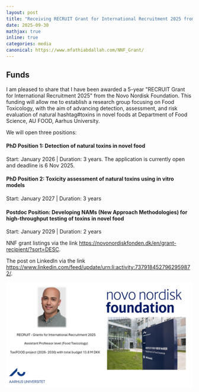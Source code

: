 ```yaml
---
layout: post
title: "Receiving RECRUIT Grant for International Recruitment 2025 from Novo Nordisk Foundation"
date: 2025-09-30
mathjax: true
inline: true
categories: media
canonical: https://www.mfathiabdallah.com/NNF_Grant/
---
```


<!-- Add canonical tag -->
<link rel="canonical" href="https://www.mfathiabdallah.com/NNF_Grant/">

<!-- Metadata -->
<meta name="Career" content="Receiving RECRUIT Grant for International Recruitment 2025 from Novo Nordisk Foundation">

<!-- Structured Data -->
<script type="application/ld+json">
{
  "@context": "http://schema.org",
  "@type": "Article",
  "headline": "Receiving RECRUIT Grant for International Recruitment 2025 from Novo Nordisk Foundation",
  "datePublished": "2025-09-30",
  "Lecture": "Receiving RECRUIT Grant for International Recruitment 2025 from Novo Nordisk Foundation",
  "mainEntityOfPage": {
    "@type": "WebPage",
    "@id": "https://www.mfathiabdallah.com/NNF_Grant/"
  }
}
</script>

<!-- Page Content -->
## Funds

<!-- Your content goes here -->
I am pleased to share that I have been awarded a 5-year "RECRUIT Grant for International Recruitment 2025" from the Novo Nordisk Foundation.
This funding will allow me to establish a research group focusing on Food Toxicology, with the aim of advancing detection, assessment, and risk evaluation of natural hashtag#toxins in novel foods at Department of Food Science, AU FOOD, Aarhus University. 

We will open three positions:

#### PhD Position 1: Detection of natural toxins in novel food
 Start: January 2026 | Duration: 3 years. 
The application is currently open and deadline is 6 Nov 2025. 

#### PhD Position 2: Toxicity assessment of natural toxins using in vitro models
 Start: January 2027 | Duration: 3 years

#### Postdoc Position: Developing NAMs (New Approach Methodologies) for high-throughput testing of toxins in novel food
 Start: January 2029 | Duration: 2 years

NNF grant listings via the link  <a href="https://novonordiskfonden.dk/en/grant-recipient/?sort=DESC" target="_blank" rel="noopener">https://novonordiskfonden.dk/en/grant-recipient/?sort=DESC</a>.

The post on LinkedIn via the link  <a href="https://www.linkedin.com/feed/update/urn:li:activity:7379184527962959872/" target="_blank" rel="noopener">https://www.linkedin.com/feed/update/urn:li:activity:7379184527962959872/</a>.

<div id="myModal" class="modal">
  <span class="close" onclick="closeModal()">&times;</span>
  <img class="modal-content" id="img01">
</div>

<div class="image-container">
  <img class="Funds" src="/images/NNF_grant.jpg" alt="Funds" onclick="openModal(this.src)">
</div>

<!-- JavaScript for modal functionality -->
<script>
// Open the modal
function openModal(imgSrc) {
  var modal = document.getElementById("myModal");
  var modalImg = document.getElementById("img021");
  modal.style.display = "block";
  modalImg.src = imgSrc;
}

// Close the modal
function closeModal() {
  var modal = document.getElementById("myModal");
  modal.style.display = "none";
}
</script>

<style>
/* Style the modal */
.modal {
  display: none; /* Hidden by default */
  position: fixed; /* Stay in place */
  z-index: 1; /* Sit on top */
  padding-top: 50px; /* Location of the box */
  left: 0;
  top: 0;
  width: 100%; /* Full width */
  height: 100%; /* Full height */
  overflow: auto; /* Enable scroll if needed */
  background-color: rgba(0,0,0,0.9); /* Black w/ opacity */
}

/* Modal Content (image) */
.modal-content {
  margin: auto;
  display: block;
  width: 80%;
  max-width: 700px;
}

/* Close Button */
.close {
  position: absolute;
  top: 15px;
  right: 35px;
  color: #fff;
  font-size: 40px;
  font-weight: bold;
  transition: 0.3s;
  cursor: pointer;
}

.close:hover,
.close:focus {
  color: #bbb;
  text-decoration: none;
}
</style>

